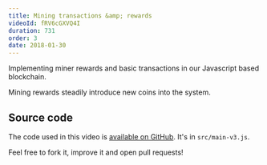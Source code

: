 ```yaml
---
title: Mining transactions &amp; rewards
videoId: fRV6cGXVQ4I
duration: 731
order: 3
date: 2018-01-30
---
```


Implementing miner rewards and basic transactions in our Javascript based blockchain.

Mining rewards steadily introduce new coins into the system.

## Source code
The code used in this video is [available on GitHub](https://github.com/SavjeeTutorials/SavjeeCoin). It's in `src/main-v3.js`.

Feel free to fork it, improve it and open pull requests!